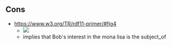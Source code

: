 
## Cons

- https://www.w3.org/TR/rdf11-primer/#fig4
  - ![](/assets/images/2023-12-05-09-28-27.png)
  - implies that Bob's interest in the mona lisa is the subject_of 